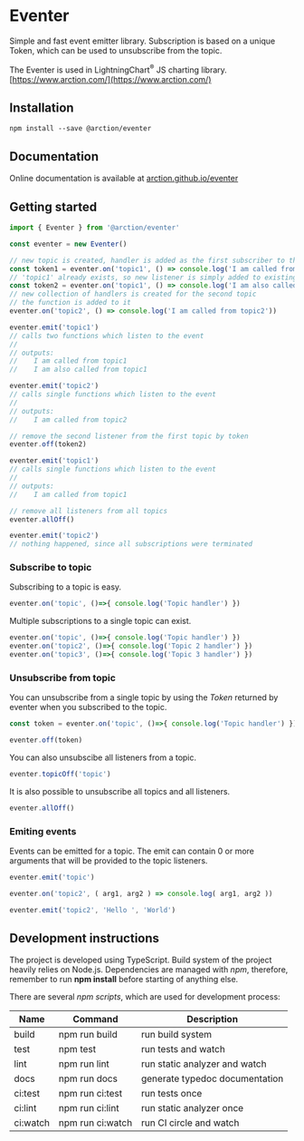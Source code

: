 # Eventer

Simple and fast event emitter library. Subscription is based on a unique Token, which can be used to unsubscribe from the topic.

The Eventer is used in LightningChart<sup>&#174;</sup> JS charting library. [https://www.arction.com/](https://www.arction.com/)

## Installation

`npm install --save @arction/eventer`

## Documentation

Online documentation is available at [arction.github.io/eventer](https://arction.github.io/eventer)

## Getting started

```ts
import { Eventer } from '@arction/eventer'

const eventer = new Eventer()

// new topic is created, handler is added as the first subscriber to the topic
const token1 = eventer.on('topic1', () => console.log('I am called from topic1'))
// 'topic1' already exists, so new listener is simply added to existing collection of handlers
const token2 = eventer.on('topic1', () => console.log('I am also called from topic1'))
// new collection of handlers is created for the second topic
// the function is added to it
eventer.on('topic2', () => console.log('I am called from topic2'))

eventer.emit('topic1')
// calls two functions which listen to the event
//
// outputs:
//    I am called from topic1
//    I am also called from topic1

eventer.emit('topic2')
// calls single functions which listen to the event
//
// outputs:
//    I am called from topic2

// remove the second listener from the first topic by token 
eventer.off(token2)

eventer.emit('topic1')
// calls single functions which listen to the event
//
// outputs:
//    I am called from topic1

// remove all listeners from all topics
eventer.allOff()

eventer.emit('topic2')
// nothing happened, since all subscriptions were terminated
```

### Subscribe to topic

Subscribing to a topic is easy.

```ts
eventer.on('topic', ()=>{ console.log('Topic handler') })
```

Multiple subscriptions to a single topic can exist.

```ts
eventer.on('topic', ()=>{ console.log('Topic handler') })
eventer.on('topic2', ()=>{ console.log('Topic 2 handler') })
eventer.on('topic3', ()=>{ console.log('Topic 3 handler') })
```

### Unsubscribe from topic

You can unsubscribe from a single topic by using the *Token* returned by eventer when you subscribed to the topic.

```ts
const token = eventer.on('topic', ()=>{ console.log('Topic handler') })

eventer.off(token)
```

You can also unsubscibe all listeners from a topic.

```ts
eventer.topicOff('topic')
```

It is also possible to unsubscribe all topics and all listeners.

```ts
eventer.allOff()
```

### Emiting events

Events can be emitted for a topic. The emit can contain 0 or more arguments that will be provided to the topic listeners.

```ts
eventer.emit('topic')

eventer.on('topic2', ( arg1, arg2 ) => console.log( arg1, arg2 ))

eventer.emit('topic2', 'Hello ', 'World')
```

## Development instructions

The project is developed using TypeScript. Build system of the project heavily relies on Node.js. Dependencies are managed with *npm*, therefore, remember to run **npm install** before starting of anything else. 

There are several *npm scripts*, which are used for development process:

| Name     | Command          | Description              |
| ---------|------------------|--------------------------|
| build    | npm run build    | run build system
| test     | npm test         | run tests and watch      |
| lint     | npm run lint     | run static analyzer and watch
| docs     | npm run docs     | generate typedoc documentation
| ci:test  | npm run ci:test  | run tests once
| ci:lint  | npm run ci:lint  | run static analyzer once
| ci:watch | npm run ci:watch | run CI circle and watch
